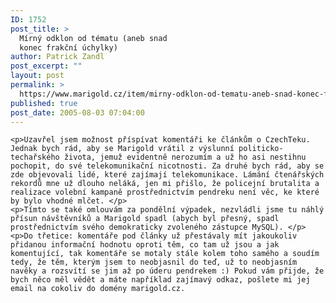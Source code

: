```yaml
---
ID: 1752
post_title: >
  Mírný odklon od tématu (aneb snad
  konec frakční úchylky)
author: Patrick Zandl
post_excerpt: ""
layout: post
permalink: >
  https://www.marigold.cz/item/mirny-odklon-od-tematu-aneb-snad-konec-frakcni-uchylky
published: true
post_date: 2005-08-03 07:04:00
---
```

	<p>Uzavřel jsem možnost příspívat komentáři ke článkům o CzechTeku. Jednak bych rád, aby se Marigold vrátil z výslunní politicko-techařského života, jemuž evidentně nerozumím a už ho asi nestihnu pochopit, do své telekomunikační nicotnosti. Za druhé bych rád, aby se zde objevovali lidé, které zajímají telekomunikace. Lámání čtenářských rekordů mne už dlouho neláká, jen mi přišlo, že policejní brutalita a realizace volební kampaně prostřednictvím pendreku není věc, ke které by bylo vhodné mlčet. </p>
	<p>Tímto se také omlouvám za pondělní výpadek, nezvládli jsme tu náhlý přísun návštěvníků a Marigold spadl (abych byl přesný, spadl prostřednictvím svého demokraticky zvoleného zástupce MySQL). </p>
	<p>Do třetice: komentáře pod články už přestávaly mít jakoukoliv přidanou informační hodnotu oproti těm, co tam už jsou a jak komentující, tak komentáře se motaly stále kolem toho samého a soudím tedy, že těm, kterým jsem to neobjasnil do teď, už to neobjasním navěky a rozsvítí se jim až po úderu pendrekem :) Pokud vám přijde, že bych něco měl vědět a máte například zajímavý odkaz, pošlete mi jej email na cokoliv do domény marigold.cz.
</p>